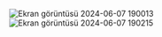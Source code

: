 ![Ekran görüntüsü 2024-06-07 190013](https://github.com/irfanerenciftci/Data-Science-Breast-Cancer/assets/104073238/019367a3-208a-4c5d-93d7-ce2ea3a22771)
![Ekran görüntüsü 2024-06-07 190215](https://github.com/irfanerenciftci/Data-Science-Breast-Cancer/assets/104073238/783816c4-f38e-46ca-8167-cf4b3ed60a14)

